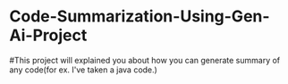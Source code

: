 # Code-Summarization-Using-Gen-Ai-Project
#This project will explained you about how you can generate summary of any code(for ex. I've taken a java code.)
